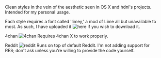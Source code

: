 Clean styles in the vein of the aesthetic seen in OS X and hdni's projects. Intended for my personal usage.

Each style requires a font called 'limey,' a mod of Lime all but unavailable to most. As such, I have uploaded it ![here](https://mega.co.nz/#!KZ8BlKgL!CWajFS6d7q6maIpBNqHhIQDsxEcIF-IA3r7qpl02XfI) if you wish to download it.

4chan
![4chan](http://goput.it/2be.png)
Requires 4chan X to work properly.


Reddit
![reddit](http://goput.it/2z8.png)
Runs on top of default Reddit. I'm not adding support for RES; don't ask unless you're willing to provide the code yourself.
